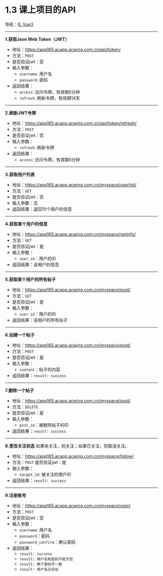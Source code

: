 # 1.3 课上项目的API

导航：[6. Vue3](../6.Vue3)

---

**1.获取Json Web Token（JWT）**

* 地址：https://app165.acapp.acwing.com.cn/api/token/
* 方法：`POST`
* 是否验证jwt：否
* 输入参数：
  * `username`: 用户名
  * `password`: 密码
* 返回结果：
  * `access`: 访问令牌，有效期5分钟
  * `refresh`: 刷新令牌，有效期14天

---

**2.刷新JWT令牌**

* 地址：https://app165.acapp.acwing.com.cn/api/token/refresh/
* 方法：`POST`
* 是否验证jwt：否
* 输入参数：
  * `refresh`: 刷新令牌
* 返回结果：
  * `access`: 访问令牌，有效期5分钟

---

**3.获取用户列表**

* 地址：https://app165.acapp.acwing.com.cn/myspace/userlist/
* 方法：`GET`
* 是否验证jwt：否
* 输入参数：无
* 返回结果：返回10个用户的信息

---

**4.获取某个用户的信息**

* 地址：https://app165.acapp.acwing.com.cn/myspace/getinfo/
* 方法：`GET`
* 是否验证jwt：是
* 输入参数：
  * `user_id`：用户的ID
* 返回结果：该用户的信息

---

**5.获取某个用户的所有帖子**

* 地址：https://app165.acapp.acwing.com.cn/myspace/post/
* 方法：`GET`
* 是否验证jwt：是
* 输入参数：
  * `user_id`：用户的ID
* 返回结果：该用户的所有帖子

---

**6.创建一个帖子**

* 地址：https://app165.acapp.acwing.com.cn/myspace/post/
* 方法：`POST`
* 是否验证jwt：是
* 输入参数：
  * `content`：帖子的内容
* 返回结果：`result: success`

---

**7.删除一个帖子**

* 地址：https://app165.acapp.acwing.com.cn/myspace/post/
* 方法：`DELETE`
* 是否验证jwt：是
* 输入参数：
  * `post_id`：被删除帖子的ID
* 返回结果：`result: success`

---

**8.更改关注状态**
如果未关注，则关注；如果已关注，则取消关注。

* 地址：https://app165.acapp.acwing.com.cn/myspace/follow/
* 方法：`POST`
  是否验证jwt：是
* 输入参数：
  * `target_id`: 被关注的用户ID
* 返回结果：`result: success`

---

**9.注册账号**

* 地址：https://app165.acapp.acwing.com.cn/myspace/user/
* 方法：`POST`
* 是否验证jwt：否
* 输入参数：
  * `username`: 用户名
  * `password`：密码
  * `password_confirm`：确认密码
* 返回结果：
  * `result: success`
  * `result: 用户名和密码不能为空`
  * `result: 两个密码不一致`
  * `result: 用户名已存在`

